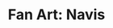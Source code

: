 ---
layout: portfolio
title: "Fan Art: Navis"
# FB and Jekyll SEO Tag values
description: Fan Art illustration based on characters from the Navis bande dessinee / comics series featuring art by Jose Luis Munuera.
image: /assets/images/portfolio/2017_fa_navis_munuera@400w.jpg
# End FB and Jekyll SEO Tag values
categories: 
    - fanart
pretty_category: Illustration
pretty_title: "Fan Art: Navis"
permalink: /portfolio/fanart/fanart-navis
sort_number: 18
masonryimage: /assets/images/portfolio/2017_fa_navis_munuera@400w.jpg
fullsizeimage: /assets/images/portfolio/2017_fa_navis_munuera@1500w.jpg
work_details:
    - Ink and water color on paper, 2017
    - After the <strong>Navis</strong> <em>bande dessinée</em> series by Morvan, Buchet and Jose Luis Munuera.

---